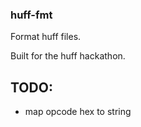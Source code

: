 ### huff-fmt

Format huff files.

Built for the huff hackathon.

## TODO:

- map opcode hex to string
